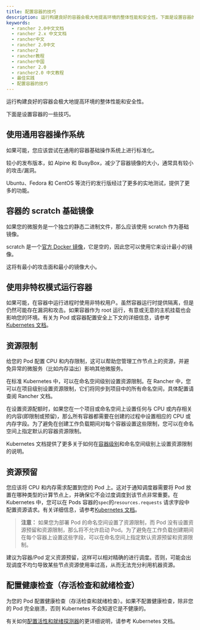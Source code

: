 ```yaml
---
title: 配置容器的技巧
description: 运行构建良好的容器会极大地提高环境的整体性能和安全性。下面是设置容器的一些技巧。如果可能，您应该尝试在通用的容器基础操作系统上进行标准化。较小的发布版本，如 Alpine 和 BusyBox，减少了容器镜像的大小，通常具有较小的攻击/漏洞Ubuntu、Fedora 和 CentOS 等流行的发行版经过了更多的实地测试，提供了更多的功能。
keywords:
  - rancher 2.0中文文档
  - rancher 2.x 中文文档
  - rancher中文
  - rancher 2.0中文
  - rancher2
  - rancher教程
  - rancher中国
  - rancher 2.0
  - rancher2.0 中文教程
  - 最佳实践
  - 配置容器的技巧
---
```


运行构建良好的容器会极大地提高环境的整体性能和安全性。

下面是设置容器的一些技巧。

## 使用通用容器操作系统

如果可能，您应该尝试在通用的容器基础操作系统上进行标准化。

较小的发布版本，如 Alpine 和 BusyBox，减少了容器镜像的大小，通常具有较小的攻击/漏洞。

Ubuntu、Fedora 和 CentOS 等流行的发行版经过了更多的实地测试，提供了更多的功能。

## 容器的 scratch 基础镜像

如果您的微服务是一个独立的静态二进制文件，那么应该使用 scratch 作为基础镜像。

scratch 是一个[官方 Docker 镜像](https://hub.docker.com/_/scratch)，它是空的，因此您可以使用它来设计最小的镜像。

这将有最小的攻击面和最小的镜像大小。

## 使用非特权模式运行容器

如果可能，在容器中运行进程时使用非特权用户。虽然容器运行时提供隔离，但是仍然可能存在漏洞和攻击。如果容器作为 root 运行，有意或无意的主机挂载也会影响您的环境。有关为 Pod 或容器配置安全上下文的详细信息，请参考[Kubernetes 文档](https://kubernetes.io/docs/tasks/configure-pod-container/security-context)。

## 资源限制

给您的 Pod 配置 CPU 和内存限制，这可以帮助您管理工作节点上的资源，并避免异常的微服务（比如内存溢出）影响其他微服务。

在标准 Kubernetes 中，可以在命名空间级别设置资源限制。在 Rancher 中，您可以在项目级别设置资源限制，它们将同步到项目中的所有命名空间，具体配置请查阅 Rancher 文档。

在设置资源配额时，如果您在一个项目或命名空间上设置任何与 CPU 或内存相关的内容(即限制或预留)，那么所有容器都需要在创建的过程中设置相应的 CPU 或内存字段。为了避免在创建工作负载期间对每个容器设置这些限制，您可以在命名空间上指定默认的容器资源限制。

Kubernetes 文档提供了更多关于如何在[容器级别](https://kubernetes.io/docs/concepts/configuration/manage-compute-resources-container/#resource-requests-and-limits-of-pod-and-container)和命名空间级别上设置资源限制的说明。

## 资源预留

您应该将 CPU 和内存需求配置到您的 Pod 上。这对于通知调度器需要将 Pod 放置在哪种类型的计算节点上，并确保它不会过度调度到该节点非常重要。在 Kubernetes 中，您可以在 Pods 容器的`spec`的`resources.requests` 请求字段中配置资源请求。有关详细信息，请参考[Kubernetes 文档](https://kubernetes.io/docs/concepts/configuration/manage-compute-resources-container/#resource-requests-and-limits-of-pod-and-container)。

> **注意：** 如果您为部署 Pod 的命名空间设置了资源限制，而 Pod 没有设置资源预留和资源限制，那么将不允许启动 Pod。为了避免在工作负载创建期间在每个容器上设置这些字段，可以在命名空间上指定默认资源预留和资源限制。

建议为容器/Pod 定义资源预留，这样可以相对精确的进行调度。否则，可能会出现调度不均匀导致某些节点资源使用率过高，从而无法充分利用机器资源。

## 配置健康检查（存活检查和就绪检查）

为您的 Pod 配置健康检查（存活检查和就绪检查）。如果不配置健康检查，除非您的 Pod 完全崩溃，否则 Kubernetes 不会知道它是不健康的。

有关如何[配置活性和就绪探测器](https://kubernetes.io/docs/tasks/configure-pod-container/)的更详细说明，请参考 Kubernetes 文档。
